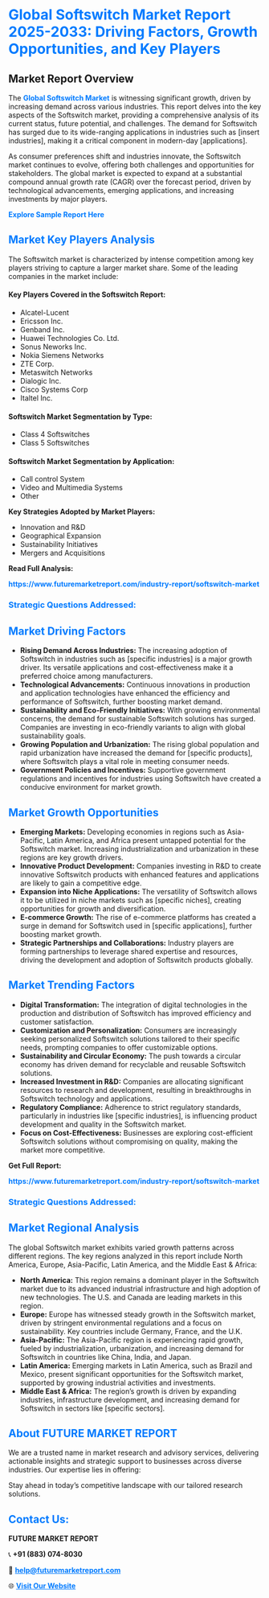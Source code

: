 <h1 style="color: #007BFF;">Global Softswitch Market Report 2025-2033: Driving Factors, Growth Opportunities, and Key Players</h1>

<section id="overview">
<h2>Market Report Overview</h2>
<p>The <a href="https://www.futuremarketreport.com/industry-report/softswitch-market" style="color: #007BFF; text-decoration: none;"><strong>Global Softswitch Market</strong></a> is witnessing significant growth, driven by increasing demand across various industries. This report delves into the key aspects of the Softswitch market, providing a comprehensive analysis of its current status, future potential, and challenges. The demand for Softswitch has surged due to its wide-ranging applications in industries such as [insert industries], making it a critical component in modern-day [applications].</p>
<p>As consumer preferences shift and industries innovate, the Softswitch market continues to evolve, offering both challenges and opportunities for stakeholders. The global market is expected to expand at a substantial compound annual growth rate (CAGR) over the forecast period, driven by technological advancements, emerging applications, and increasing investments by major players.</p>
</section>

<section id="overview">
<p><a href="https://www.futuremarketreport.com/request-sample/reportId=57378" style="color: #007BFF; text-decoration: none;"><strong>Explore Sample Report Here</strong></a></p>
</section>

<section id="key-players">
<h2 style="color: #007BFF;">Market Key Players Analysis</h2>
<p>The Softswitch market is characterized by intense competition among key players striving to capture a larger market share. Some of the leading companies in the market include:</p>
<h4>Key Players Covered in the Softswitch Report:</h4>
<ul><li>Alcatel-Lucent</li><li>Ericsson Inc.</li><li>Genband Inc.</li><li>Huawei Technologies Co. Ltd.</li><li>Sonus Neworks Inc.</li><li>Nokia Siemens Networks</li><li>ZTE Corp.</li><li>Metaswitch Networks</li><li>Dialogic Inc.</li><li>Cisco Systems Corp</li><li>Italtel Inc.</li></ul>
<h4>Softswitch Market Segmentation by Type:</h4>
<ul><li>Class 4 Softswitches</li><li>Class 5 Softswitches</li></ul>

<h4>Softswitch Market Segmentation by Application:</h4>
<ul><li>Call control System</li><li>Video and Multimedia Systems</li><li>Other</li></ul>
<p><strong>Key Strategies Adopted by Market Players:</strong></p>
<ul>
<li>Innovation and R&D</li>
<li>Geographical Expansion</li>
<li>Sustainability Initiatives</li>
<li>Mergers and Acquisitions</li>
</ul>
</section>

<section>
<p><strong>Read Full Analysis: </strong></p><a href="https://www.futuremarketreport.com/industry-report/softswitch-market" style="color: #007BFF; text-decoration: none;"><strong>https://www.futuremarketreport.com/industry-report/softswitch-market</strong></a>
<h3 style="color: #007BFF;">Strategic Questions Addressed:</h3>
</section>

<section id="driving-factors">
<h2 style="color: #007BFF;">Market Driving Factors</h2>
<ul>
<li><strong>Rising Demand Across Industries:</strong> The increasing adoption of Softswitch in industries such as [specific industries] is a major growth driver. Its versatile applications and cost-effectiveness make it a preferred choice among manufacturers.</li>
<li><strong>Technological Advancements:</strong> Continuous innovations in production and application technologies have enhanced the efficiency and performance of Softswitch, further boosting market demand.</li>
<li><strong>Sustainability and Eco-Friendly Initiatives:</strong> With growing environmental concerns, the demand for sustainable Softswitch solutions has surged. Companies are investing in eco-friendly variants to align with global sustainability goals.</li>
<li><strong>Growing Population and Urbanization:</strong> The rising global population and rapid urbanization have increased the demand for [specific products], where Softswitch plays a vital role in meeting consumer needs.</li>
<li><strong>Government Policies and Incentives:</strong> Supportive government regulations and incentives for industries using Softswitch have created a conducive environment for market growth.</li>
</ul>
</section>

<section id="growth-opportunities">
<h2 style="color: #007BFF;">Market Growth Opportunities</h2>
<ul>
<li><strong>Emerging Markets:</strong> Developing economies in regions such as Asia-Pacific, Latin America, and Africa present untapped potential for the Softswitch market. Increasing industrialization and urbanization in these regions are key growth drivers.</li>
<li><strong>Innovative Product Development:</strong> Companies investing in R&D to create innovative Softswitch products with enhanced features and applications are likely to gain a competitive edge.</li>
<li><strong>Expansion into Niche Applications:</strong> The versatility of Softswitch allows it to be utilized in niche markets such as [specific niches], creating opportunities for growth and diversification.</li>
<li><strong>E-commerce Growth:</strong> The rise of e-commerce platforms has created a surge in demand for Softswitch used in [specific applications], further boosting market growth.</li>
<li><strong>Strategic Partnerships and Collaborations:</strong> Industry players are forming partnerships to leverage shared expertise and resources, driving the development and adoption of Softswitch products globally.</li>
</ul>
</section>

<section id="trending-factors">
<h2 style="color: #007BFF;">Market Trending Factors</h2>
<ul>
<li><strong>Digital Transformation:</strong> The integration of digital technologies in the production and distribution of Softswitch has improved efficiency and customer satisfaction.</li>
<li><strong>Customization and Personalization:</strong> Consumers are increasingly seeking personalized Softswitch solutions tailored to their specific needs, prompting companies to offer customizable options.</li>
<li><strong>Sustainability and Circular Economy:</strong> The push towards a circular economy has driven demand for recyclable and reusable Softswitch solutions.</li>
<li><strong>Increased Investment in R&D:</strong> Companies are allocating significant resources to research and development, resulting in breakthroughs in Softswitch technology and applications.</li>
<li><strong>Regulatory Compliance:</strong> Adherence to strict regulatory standards, particularly in industries like [specific industries], is influencing product development and quality in the Softswitch market.</li>
<li><strong>Focus on Cost-Effectiveness:</strong> Businesses are exploring cost-efficient Softswitch solutions without compromising on quality, making the market more competitive.</li>
</ul>
</section>

<section>
<p><strong>Get Full Report: </strong></p><a href="https://www.futuremarketreport.com/industry-report/softswitch-market" style="color: #007BFF; text-decoration: none;"><strong>https://www.futuremarketreport.com/industry-report/softswitch-market</strong></a>
<h3 style="color: #007BFF;">Strategic Questions Addressed:</h3>
</section>


<section id="regional-analysis">
<h2 style="color: #007BFF;">Market Regional Analysis</h2>
<p>The global Softswitch market exhibits varied growth patterns across different regions. The key regions analyzed in this report include North America, Europe, Asia-Pacific, Latin America, and the Middle East & Africa:</p>
<ul>
<li><strong>North America:</strong> This region remains a dominant player in the Softswitch market due to its advanced industrial infrastructure and high adoption of new technologies. The U.S. and Canada are leading markets in this region.</li>
<li><strong>Europe:</strong> Europe has witnessed steady growth in the Softswitch market, driven by stringent environmental regulations and a focus on sustainability. Key countries include Germany, France, and the U.K.</li>
<li><strong>Asia-Pacific:</strong> The Asia-Pacific region is experiencing rapid growth, fueled by industrialization, urbanization, and increasing demand for Softswitch in countries like China, India, and Japan.</li>
<li><strong>Latin America:</strong> Emerging markets in Latin America, such as Brazil and Mexico, present significant opportunities for the Softswitch market, supported by growing industrial activities and investments.</li>
<li><strong>Middle East & Africa:</strong> The region’s growth is driven by expanding industries, infrastructure development, and increasing demand for Softswitch in sectors like [specific sectors].</li>
</ul>
</section>

<footer>
<h2 style="color: #007BFF;">About FUTURE MARKET REPORT</h2>
<p>We are a trusted name in market research and advisory services, delivering actionable insights and strategic support to businesses across diverse industries. Our expertise lies in offering:</p>

<p>Stay ahead in today’s competitive landscape with our tailored research solutions.</p>

<h2 style="color: #007BFF;">Contact Us:</h2>
<p><strong>FUTURE MARKET REPORT</strong></p>
<p>📞 <strong>+91 (883) 074-8030</strong></p>
<p>📧 <strong><a href="mailto:help@futuremarketreport.com" style="color: #007BFF;">help@futuremarketreport.com</a></strong></p>
<p>🌐 <strong><a href="https://www.futuremarketreport.com/" style="color: #007BFF;">Visit Our Website</a></strong></p>
</footer>